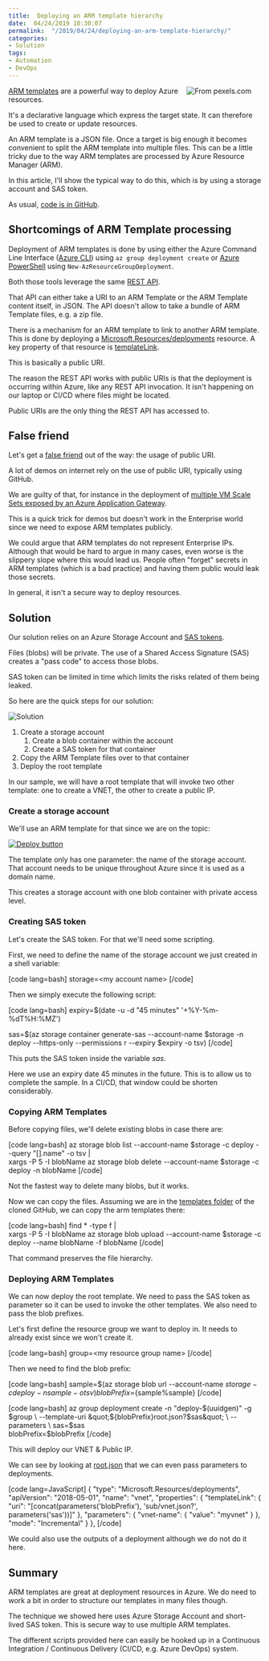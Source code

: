 ```yaml
---
title:  Deploying an ARM template hierarchy
date:  04/24/2019 10:30:07
permalink:  "/2019/04/24/deploying-an-arm-template-hierarchy/"
categories:
- Solution
tags:
- Automation
- DevOps
---
```

<img style="float:right;padding-right:20px;" title="From pexels.com" src="https://vincentlauzon.files.wordpress.com/2019/04/chalk-company-conceptual-533189-e1555953696631.jpg" />

<a href="https://docs.microsoft.com/en-us/azure/azure-resource-manager/resource-group-authoring-templates">ARM templates</a> are a powerful way to deploy Azure resources.

It's a declarative language which express the target state.  It can therefore be used to create or update resources.

An ARM template is a JSON file.  Once a target is big enough it becomes convenient to split the ARM template into multiple files.  This can be a little tricky due to the way ARM templates are processed by Azure Resource Manager (ARM).

In this article, I'll show the typical way to do this, which is by using a storage account and SAS token.

As usual, <a href="https://github.com/vplauzon/devops/tree/master/multiple-templates">code is in GitHub</a>.

<h2>Shortcomings of ARM Template processing</h2>

Deployment of ARM templates is done by using either the Azure Command Line Interface (<a href="https://docs.microsoft.com/en-us/cli/azure/install-azure-cli?view=azure-cli-latest">Azure CLI</a>) using <code>az group deployment create</code> or <a href="https://docs.microsoft.com/en-us/powershell/azure/overview?view=azps-1.7.0">Azure PowerShell</a> using <code>New-AzResourceGroupDeployment</code>.

Both those tools leverage the same <a href="https://docs.microsoft.com/en-us/azure/azure-resource-manager/resource-group-template-deploy-rest">REST API</a>.

That API can either take a URI to an ARM Template or the ARM Template content itself, in JSON.  The API doesn't allow to take a bundle of ARM Template files, e.g. a zip file.

There is a mechanism for an ARM template to link to another ARM template.  This is done by deploying a <a href="https://docs.microsoft.com/en-ca/azure/templates/microsoft.resources/2018-05-01/deployments">Microsoft.Resources/deployments</a> resource.  A key property of that resource is <a href="https://docs.microsoft.com/en-ca/azure/templates/microsoft.resources/2018-05-01/deployments#TemplateLink">templateLink</a>.

This is basically a public URI.

The reason the REST API works with public URIs is that the deployment is occurring within Azure, like any REST API invocation.  It isn't happening on our laptop or CI/CD where files might be located.

Public URIs are the only thing the REST API has accessed to.

<h2>False friend</h2>

Let's get a <a href="https://en.wikipedia.org/wiki/False_friend">false friend</a> out of the way:  the usage of public URI.

A lot of demos on internet rely on the use of public URI, typically using GitHub.

We are guilty of that, for instance in the deployment of <a href="https://github.com/vplauzon/app-gateway/blob/master/vmss-path-routing-windows/azuredeploy.json">multiple VM Scale Sets exposed by an Azure Application Gateway</a>.

This is a quick trick for demos but doesn't work in the Enterprise world since we need to expose ARM templates publicly.

We could argue that ARM templates do not represent Enterprise IPs.  Although that would be hard to argue in many cases, even worse is the slippery slope where this would lead us.  People often "forget" secrets in ARM templates (which is a bad practice) and having them public would leak those secrets.

In general, it isn't a secure way to deploy resources.

<h2>Solution</h2>

Our solution relies on an Azure Storage Account and <a href="https://docs.microsoft.com/en-us/azure/storage/common/storage-dotnet-shared-access-signature-part-1">SAS tokens</a>.

Files (blobs) will be private.  The use of a Shared Access Signature (SAS) creates a "pass code" to access those blobs.

SAS token can be limited in time which limits the risks related of them being leaked.

So here are the quick steps for our solution:

<img src="https://vincentlauzon.files.wordpress.com/2019/04/multi-arms-1.png" alt="Solution" />

<ol>
<li>Create a storage account

<ol>
<li>Create a blob container within the account</li>
<li>Create a SAS token for that container</li>
</ol></li>
<li>Copy the ARM Template files over to that container</li>
<li>Deploy the root template</li>
</ol>

In our sample, we will have a root template that will invoke two other template:  one to create a VNET, the other to create a public IP.

<h3>Create a storage account</h3>

We'll use an ARM template for that since we are on the topic:

<a href="https://raw.githubusercontent.com/vplauzon/devops/master/multiple-templates/deploy-storage.json"><img src="http://azuredeploy.net/deploybutton.png" alt="Deploy button" /></a>

The template only has one parameter:  the name of the storage account.  That account needs to be unique throughout Azure since it is used as a domain name.

This creates a storage account with one blob container with private access level.

<h3>Creating SAS token</h3>

Let's create the SAS token.  For that we'll need some scripting.

First, we need to define the name of the storage account we just created in a shell variable:

[code lang=bash]
storage=&lt;my account name&gt;
[/code]

Then we simply execute the following script:

[code lang=bash]
expiry=$(date -u -d &quot;45 minutes&quot; &#039;+%Y-%m-%dT%H:%MZ&#039;)

sas=$(az storage container generate-sas --account-name $storage -n deploy --https-only --permissions r --expiry $expiry -o tsv)
[/code]

This puts the SAS token inside the variable <em>sas</em>.

Here we use an expiry date 45 minutes in the future.  This is to allow us to complete the sample.  In a CI/CD, that window could be shorten considerably.

<h3>Copying ARM Templates</h3>

Before copying files, we'll delete existing blobs in case there are:

[code lang=bash]
az storage blob list --account-name $storage -c deploy --query &quot;[].name&quot; -o tsv | \
 xargs -P 5 -I blobName az storage blob delete --account-name $storage -c deploy -n blobName
[/code]

Not the fastest way to delete many blobs, but it works.

Now we can copy the files.  Assuming we are in the <a href="https://github.com/vplauzon/devops/tree/master/multiple-templates/templates">templates folder</a> of the cloned GitHub, we can copy the arm templates there:

[code lang=bash]
find * -type f | \
 xargs -P 5 -I blobName az storage blob upload --account-name $storage -c deploy --name blobName -f blobName
[/code]

That command preserves the file hierarchy.

<h3>Deploying ARM Templates</h3>

We can now deploy the root template.  We need to pass the SAS token as parameter so it can be used to invoke the other templates.  We also need to pass the blob prefixes.

Let's first define the resource group we want to deploy in.  It needs to already exist since we won't create it.

[code lang=bash]
group=&lt;my resource group name&gt;
[/code]

Then we need to find the blob prefix:

[code lang=bash]
sample=$(az storage blob url --account-name $storage -c deploy -n sample -o tsv)
blobPrefix=${sample%sample}
[/code]

[code lang=bash]
az group deployment create -n &quot;deploy-$(uuidgen)&quot; -g $group \
    --template-uri &quot;${blobPrefix}root.json?$sas&quot; \
    --parameters \
    sas=$sas \
    blobPrefix=$blobPrefix
[/code]

This will deploy our VNET &amp; Public IP.

We can see by looking at <a href="https://github.com/vplauzon/devops/blob/master/multiple-templates/templates/root.json">root.json</a> that we can even pass parameters to deployments.

[code lang=JavaScript]
{
    &quot;type&quot;: &quot;Microsoft.Resources/deployments&quot;,
    &quot;apiVersion&quot;: &quot;2018-05-01&quot;,
    &quot;name&quot;: &quot;vnet&quot;,
    &quot;properties&quot;: {
        &quot;templateLink&quot;: {
            &quot;uri&quot;: &quot;[concat(parameters(&#039;blobPrefix&#039;), &#039;sub/vnet.json?&#039;, parameters(&#039;sas&#039;))]&quot;
        },
        &quot;parameters&quot;: {
            &quot;vnet-name&quot;: {
                &quot;value&quot;: &quot;myvnet&quot;
            }
        },
        &quot;mode&quot;: &quot;Incremental&quot;
    }
},
[/code]

We could also use the outputs of a deployment although we do not do it here.

<h2>Summary</h2>

ARM templates are great at deployment resources in Azure.  We do need to work a bit in order to structure our templates in many files though.

The technique we showed here uses Azure Storage Account and short-lived SAS token.  This is secure way to use multiple ARM templates.

The different scripts provided here can easily be hooked up in a Continuous Integration / Continuous Delivery (CI/CD, e.g. Azure DevOps) system.